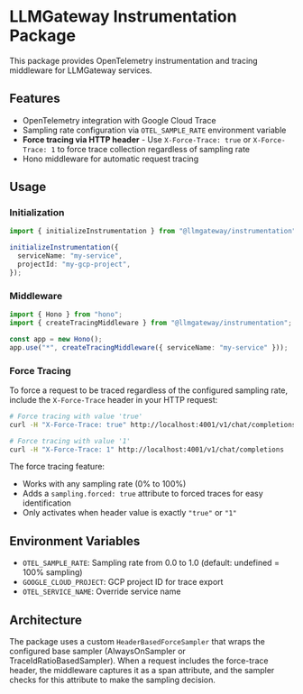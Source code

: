 # LLMGateway Instrumentation Package

This package provides OpenTelemetry instrumentation and tracing middleware for LLMGateway services.

## Features

- OpenTelemetry integration with Google Cloud Trace
- Sampling rate configuration via `OTEL_SAMPLE_RATE` environment variable
- **Force tracing via HTTP header** - Use `X-Force-Trace: true` or `X-Force-Trace: 1` to force trace collection regardless of sampling rate
- Hono middleware for automatic request tracing

## Usage

### Initialization

```typescript
import { initializeInstrumentation } from "@llmgateway/instrumentation";

initializeInstrumentation({
  serviceName: "my-service",
  projectId: "my-gcp-project",
});
```

### Middleware

```typescript
import { Hono } from "hono";
import { createTracingMiddleware } from "@llmgateway/instrumentation";

const app = new Hono();
app.use("*", createTracingMiddleware({ serviceName: "my-service" }));
```

### Force Tracing

To force a request to be traced regardless of the configured sampling rate, include the `X-Force-Trace` header in your HTTP request:

```bash
# Force tracing with value 'true'
curl -H "X-Force-Trace: true" http://localhost:4001/v1/chat/completions

# Force tracing with value '1'
curl -H "X-Force-Trace: 1" http://localhost:4001/v1/chat/completions
```

The force tracing feature:

- Works with any sampling rate (0% to 100%)
- Adds a `sampling.forced: true` attribute to forced traces for easy identification
- Only activates when header value is exactly `"true"` or `"1"`

## Environment Variables

- `OTEL_SAMPLE_RATE`: Sampling rate from 0.0 to 1.0 (default: undefined = 100% sampling)
- `GOOGLE_CLOUD_PROJECT`: GCP project ID for trace export
- `OTEL_SERVICE_NAME`: Override service name

## Architecture

The package uses a custom `HeaderBasedForceSampler` that wraps the configured base sampler (AlwaysOnSampler or TraceIdRatioBasedSampler). When a request includes the force-trace header, the middleware captures it as a span attribute, and the sampler checks for this attribute to make the sampling decision.
